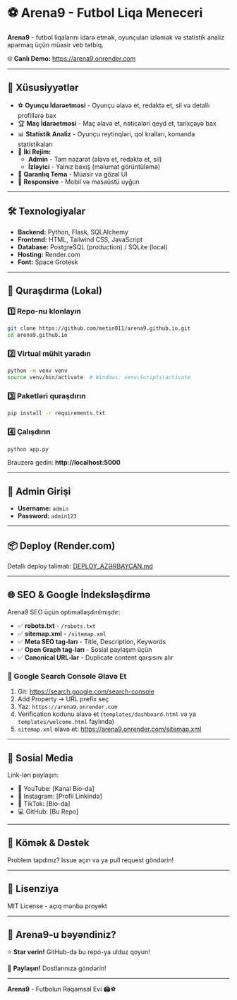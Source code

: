 # ⚽ Arena9 - Futbol Liqa Meneceri

**Arena9** - futbol liqalarını idarə etmək, oyunçuları izləmək və statistik analiz aparmaq üçün müasir veb tətbiq.

🌐 **Canlı Demo:** https://arena9.onrender.com

---

## 🚀 Xüsusiyyətlər

- ⚽ **Oyunçu İdarəetməsi** - Oyunçu əlavə et, redaktə et, sil və detallı profillərə bax
- 🏆 **Maç İdarəetməsi** - Maç əlavə et, nəticələri qeyd et, tarixçəyə bax
- 📊 **Statistik Analiz** - Oyunçu reytinqləri, qol kralları, komanda statistikaları
- 👥 **İki Rejim:**
  - **Admin** - Tam nəzarət (əlavə et, redaktə et, sil)
  - **İzləyici** - Yalnız baxış (məlumat görüntüləmə)
- 🌙 **Qaranlıq Tema** - Müasir və gözəl UI
- 📱 **Responsive** - Mobil və masaüstü uyğun

---

## 🛠️ Texnologiyalar

- **Backend:** Python, Flask, SQLAlchemy
- **Frontend:** HTML, Tailwind CSS, JavaScript
- **Database:** PostgreSQL (production) / SQLite (local)
- **Hosting:** Render.com
- **Font:** Space Grotesk

---

## 🎯 Quraşdırma (Lokal)

### 1️⃣ Repo-nu klonlayın

```bash
git clone https://github.com/metin011/arena9.github.io.git
cd arena9.github.io
```

### 2️⃣ Virtual mühit yaradın

```bash
python -m venv venv
source venv/bin/activate  # Windows: venv\Scripts\activate
```

### 3️⃣ Paketləri quraşdırın

```bash
pip install -r requirements.txt
```

### 4️⃣ Çalışdırın

```bash
python app.py
```

Brauzerə gedin: **http://localhost:5000**

---

## 🔐 Admin Girişi

- **Username:** `admin`
- **Password:** `admin123`

---

## 📦 Deploy (Render.com)

Detallı deploy təlimatı: [DEPLOY_AZƏRBAYCAN.md](DEPLOY_AZƏRBAYCAN.md)

---

## 🌐 SEO & Google İndeksləşdirmə

Arena9 SEO üçün optimallaşdırılmışdır:

- ✅ **robots.txt** - `/robots.txt`
- ✅ **sitemap.xml** - `/sitemap.xml`
- ✅ **Meta SEO tag-ları** - Title, Description, Keywords
- ✅ **Open Graph tag-ları** - Sosial paylaşım üçün
- ✅ **Canonical URL-lər** - Duplicate content qarşısını alır

### 📍 Google Search Console Əlavə Et

1. Git: https://search.google.com/search-console
2. Add Property → URL prefix seç
3. Yaz: `https://arena9.onrender.com`
4. Verification kodunu əlavə et (`templates/dashboard.html` və ya `templates/welcome.html` faylında)
5. `sitemap.xml` əlavə et: https://arena9.onrender.com/sitemap.xml

---

## 📱 Sosial Media

Link-ləri paylaşın:

- 🎥 YouTube: [Kanal Bio-da]
- 📸 Instagram: [Profil Linkində]
- 🎵 TikTok: [Bio-da]
- 💻 GitHub: [Bu Repo]

---

## 🤝 Kömək & Dəstək

Problem tapdınız? Issue açın və ya pull request göndərin!

---

## 📄 Lisenziya

MIT License - açıq mənbə proyekt

---

## 🌟 Arena9-u bəyəndiniz?

⭐ **Star verin!** GitHub-da bu repo-ya ulduz qoyun!

🔗 **Paylaşın!** Dostlarınıza göndərin!

---

**Arena9** - Futbolun Rəqəmsal Evi 🏟️⚽
